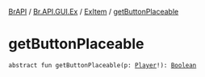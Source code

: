 [BrAPI](../../index.md) / [Br.API.GUI.Ex](../index.md) / [ExItem](index.md) / [getButtonPlaceable](./get-button-placeable.md)

# getButtonPlaceable

`abstract fun getButtonPlaceable(p: `[`Player`](https://hub.spigotmc.org/javadocs/spigot/org/bukkit/entity/Player.html)`!): `[`Boolean`](https://kotlinlang.org/api/latest/jvm/stdlib/kotlin/-boolean/index.html)